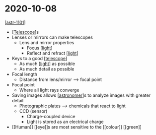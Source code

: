 # 2020-10-08

[[astr-1101]]

- [[Telescope]]s
- Lenses or mirrors can make telescopes
  - Lens and mirror properties
    - Focus [[light]]
    - Reflect and refract [[light]]
- Keys to a good [[telescope]]
  - As much [[light]] as possible
  - As much detail as possible
- Focal length
  - Distance from lens/mirror --> focal point
- Focal point
  - Where all light rays converge
- Saving images allows [[astronomer]]s to analyze images with greater detail
  - Photographic plates --> chemicals that react to light
  - CCD (sensor)
    - Charge-coupled device
    - Light is stored as an electrical charge
- [[Human]] [[eye]]s are most sensitive to the [[colour]] [[green]]

[//begin]: # "Autogenerated link references for markdown compatibility"
[astr-1101]: astr-1101 "ASTR 1101 - Intro to the Solar System"
[telescope]: telescope "Telescope"
[light]: light "Light"
[astronomer]: astronomer "Astronomer"
[//end]: # "Autogenerated link references"